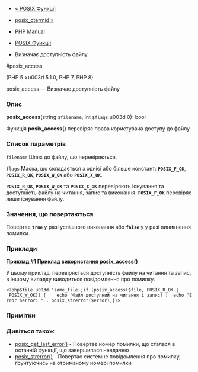 - [« POSIX Функції](ref.posix.md)
- [posix_ctermid »](function.posix-ctermid.md)

- [PHP Manual](index.md)
- [POSIX Функції](ref.posix.md)
- Визначає доступність файлу

#posix_access

(PHP 5 \>u003d 5.1.0, PHP 7, PHP 8)

posix_access — Визначає доступність файлу

### Опис

**posix_access**(string `$filename`, int `$flags` u003d 0): bool

Функція **posix_access()** перевіряє права користувача доступу до
файлу.

### Список параметрів

`filename`
Шлях до файлу, що перевіряється.

`flags`
Маска, що складається з однієї або більше констант: **`POSIX_F_OK`**,
**`POSIX_R_OK`**, **`POSIX_W_OK`** або **`POSIX_X_OK`**.

**`POSIX_R_OK`**, **`POSIX_W_OK`** та **`POSIX_X_OK`** перевіряють
існування та доступність файлу на читання, запис та виконання.
**`POSIX_F_OK`** перевіряє лише існування файлу.

### Значення, що повертаються

Повертає **`true`** у разі успішного виконання або **`false`** у
у разі виникнення помилки.

### Приклади

**Приклад #1 Приклад використання **posix_access()****

У цьому прикладі перевіряється доступність файлу на читання та запис,
в іншому випадку виводиться повідомлення про помилку.

` <?php$file u003d 'some_file';if (posix_access($file, POSIX_R_OK | POSIX_W_OK)) {    echo 'Файл доступний на читання і запис!';  echo "Error $error: " . posix_strerror($error);}?> `

### Примітки

### Дивіться також

- [posix_get_last_error()](function.posix-get-last-error.md) -
Повертає номер помилки, що сталася в останній
функції, що завершилася невдачею
- [posix_strerror()](function.posix-strerror.md) - Повертає
системне повідомлення про помилку, ґрунтуючись на отриманому номері
помилки
